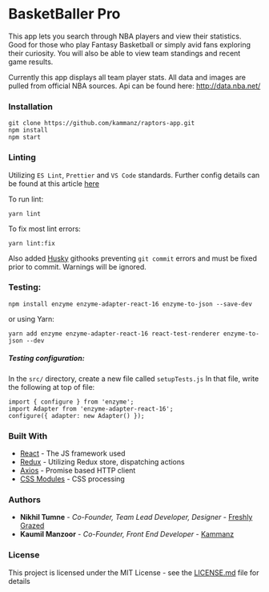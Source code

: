 # BasketBaller Pro

This app lets you search through NBA players and view their statistics. Good for those who play Fantasy Basketball or simply avid fans exploring their curiosity. You will also be able to view team standings and recent game results.

Currently this app displays all team player stats. All data and images are pulled from official NBA sources. Api can be found here: http://data.nba.net/

### Installation

```
git clone https://github.com/kammanz/raptors-app.git
npm install
npm start
```

### Linting

Utilizing `ES Lint`, `Prettier` and `VS Code` standards. Further config details can be found at this article [here](https://readwriteexercise.com/posts/setting-up-create-react-app-vs-code-eslint-prettier/)

To run lint:

```
yarn lint
```

To fix most lint errors:

```
yarn lint:fix
```

Also added [Husky](https://github.com/typicode/husky) githooks preventing `git commit` errors and must be fixed prior to commit. Warnings will be ignored.

### Testing:

```
npm install enzyme enzyme-adapter-react-16 enzyme-to-json --save-dev
```

or using Yarn:

```
yarn add enzyme enzyme-adapter-react-16 react-test-renderer enzyme-to-json --dev
```

##### Testing configuration:

In the `src/` directory, create a new file called `setupTests.js`
In that file, write the following at top of file:

```
import { configure } from 'enzyme';
import Adapter from 'enzyme-adapter-react-16';
configure({ adapter: new Adapter() });
```

### Built With

- [React](https://reactjs.org/) - The JS framework used
- [Redux](https://github.com/reduxjs/react-redux) - Utilizing Redux store, dispatching actions
- [Axios](https://github.com/axios/axios) - Promise based HTTP client
- [CSS Modules](https://github.com/css-modules/css-modules) - CSS processing

### Authors

- **Nikhil Tumne** - _Co-Founder, Team Lead Developer, Designer_ - [Freshly Grazed](http://freshlygrazed.com/)
- **Kaumil Manzoor** - _Co-Founder, Front End Developer_ - [Kammanz](http://kammanz.com/)

### License

This project is licensed under the MIT License - see the [LICENSE.md](https://www.mit.edu/~amini/LICENSE.md) file for details
